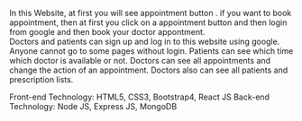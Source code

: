 In this Website, at first you will see  appointment button . 
if you want to book appointment, then at first you click on a appointment button and then login from google and then book your doctor appontment.  
Doctors and patients can sign up and log in to this website using google. Anyone cannot go to some pages without login.
Patients can see which time which doctor is available or not.
Doctors can see all appointments and change the action of an appointment. Doctors also can see all patients and prescription lists.

Front-end Technology: HTML5, CSS3, Bootstrap4, React JS 
Back-end Technology: Node JS, Express JS, MongoDB
